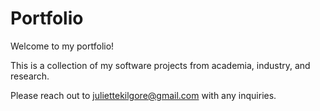 # Portfolio

Welcome to my portfolio! 

This is a collection of my software projects from academia, industry, and research. 

Please reach out to juliettekilgore@gmail.com with any inquiries.
